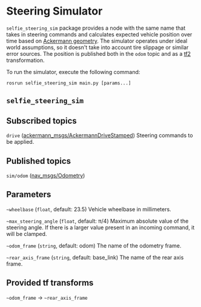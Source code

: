 # Steering Simulator

`selfie_steering_sim` package provides a node with the same name that takes in steering commands and calculates expected vehicle position over time based on [Ackermann geometry](https://en.wikipedia.org/wiki/Ackermann_steering_geometry). The simulator operates under ideal world assumptions, so it doesn't take into account tire slippage or similar error sources. The position is published both in the `odom` topic and as a [tf2](http://wiki.ros.org/tf2) transformation.

To run the simulator, execute the following command:
```
rosrun selfie_steering_sim main.py [params...]
```

## `selfie_steering_sim`

## Subscribed topics

`drive` ([ackermann_msgs/AckermannDriveStamped](http://docs.ros.org/api/ackermann_msgs/html/msg/AckermannDriveStamped.html))
Steering commands to be applied.

## Published topics

`sim/odom` ([nav_msgs/Odometry](http://docs.ros.org/melodic/api/nav_msgs/html/msg/Odometry.html))

## Parameters

`~wheelbase` (`float`, default: 23.5)
Vehicle wheelbase in millimeters.

`~max_steering_angle` (`float`, default: π/4)
Maximum absolute value of the steering angle. If there is a larger value present in an incoming command, it will be clamped.

`~odom_frame` (`string`, default: odom)
The name of the odometry frame.

`~rear_axis_frame` (`string`, default: base_link)
The name of the rear axis frame.

## Provided tf transforms

`~odom_frame` → `~rear_axis_frame`
